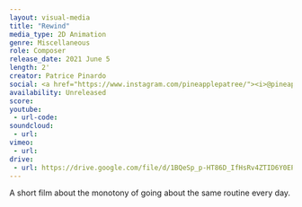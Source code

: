 ```yaml
---
layout: visual-media
title: "Rewind"
media_type: 2D Animation
genre: Miscellaneous
role: Composer
release_date: 2021 June 5
length: 2'
creator: Patrice Pinardo
social: <a href="https://www.instagram.com/pineapplepatree/"><i>@pineapplepatree</i></a>
availability: Unreleased
score:
youtube:
 - url-code:
soundcloud: 
 - url:
vimeo:
 - url:
drive:
 - url: https://drive.google.com/file/d/1BQeSp_p-HT86D_IfHsRv4ZTID6Y0EPib/preview
---
```


A short film about the monotony of going about the same routine every day.
